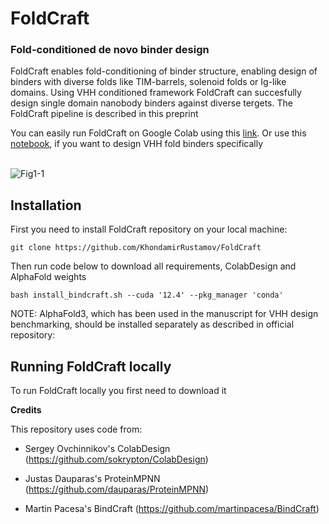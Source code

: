 <h1>FoldCraft</h1>

<h3>Fold-conditioned de novo binder design</h3>
FoldCraft enables fold-conditioning of binder structure, enabling design of binders with diverse folds like TIM-barrels, solenoid folds or Ig-like domains. 
Using VHH conditioned framework FoldCraft can succesfully design single domain nanobody binders against diverse tergets. The FoldCraft pipeline is described in this preprint

You can easily run FoldCraft on Google Colab using this <a href="https://colab.research.google.com/github/KhondamirRustamov/FoldCraft/blob/main/FoldCraft.ipynb">link</a>. Or use this <a href='https://colab.research.google.com/github/KhondamirRustamov/FoldCraft/blob/main/FoldCraft_VHH.ipynb'>notebook</a>, if you want to design VHH fold binders specifically
<br>
<br>


![Fig1-1](https://github.com/user-attachments/assets/b7612207-be45-410d-aaff-fc2586ea765e)


<h2>Installation</h2>

First you need to install FoldCraft repository on your local machine:

`git clone https://github.com/KhondamirRustamov/FoldCraft`

Then run code below to download all requirements, ColabDesign and AlphaFold weights

`bash install_bindcraft.sh --cuda '12.4' --pkg_manager 'conda'`

NOTE: AlphaFold3, which has been used in the manuscript for VHH design benchmarking, should be installed separately as described in official repository: 

<h2>Running FoldCraft locally</h2>

To run FoldCraft locally you first need to download it

**Credits**

This repository uses code from:

* Sergey Ovchinnikov's ColabDesign (https://github.com/sokrypton/ColabDesign)

* Justas Dauparas's ProteinMPNN (https://github.com/dauparas/ProteinMPNN)

*   Martin Pacesa's BindCraft (https://github.com/martinpacesa/BindCraft)
